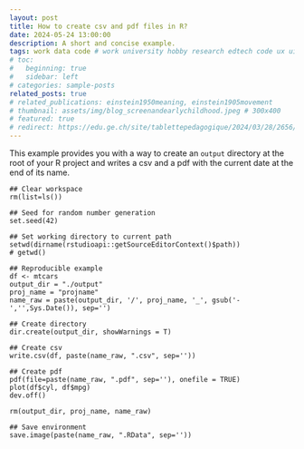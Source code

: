 ```yaml
---
layout: post
title: How to create csv and pdf files in R?
date: 2024-05-24 13:00:00
description: A short and concise example.
tags: work data code # work university hobby research edtech code ux ui data psychology videogames misc book
# toc:
#   beginning: true
#   sidebar: left
# categories: sample-posts
related_posts: true
# related_publications: einstein1950meaning, einstein1905movement
# thumbnail: assets/img/blog_screenandearlychildhood.jpeg # 300x400
# featured: true
# redirect: https://edu.ge.ch/site/tablettepedagogique/2024/03/28/2656/
---
```


This example provides you with a way to create an `output` directory at the root of your R project and writes a csv and a pdf with the current date at the end of its name.

```
## Clear workspace
rm(list=ls())

## Seed for random number generation
set.seed(42)

## Set working directory to current path 
setwd(dirname(rstudioapi::getSourceEditorContext()$path))
# getwd()

## Reproducible example
df <- mtcars
output_dir = "./output"
proj_name = "projname"
name_raw = paste(output_dir, '/', proj_name, '_', gsub('-','',Sys.Date()), sep='')

## Create directory
dir.create(output_dir, showWarnings = T)

## Create csv
write.csv(df, paste(name_raw, ".csv", sep=''))

## Create pdf
pdf(file=paste(name_raw, ".pdf", sep=''), onefile = TRUE)
plot(df$cyl, df$mpg)
dev.off()

rm(output_dir, proj_name, name_raw)

## Save environment
save.image(paste(name_raw, ".RData", sep=''))
```
